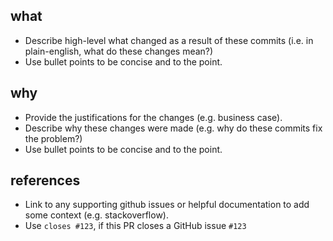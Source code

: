 ## what
* Describe high-level what changed as a result of these commits (i.e. in plain-english, what do these changes mean?)
* Use bullet points to be concise and to the point.

## why
* Provide the justifications for the changes (e.g. business case). 
* Describe why these changes were made (e.g. why do these commits fix the problem?)
* Use bullet points to be concise and to the point.

## references
* Link to any supporting github issues or helpful documentation to add some context (e.g. stackoverflow). 
* Use `closes #123`, if this PR closes a GitHub issue `#123`
